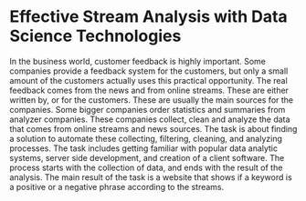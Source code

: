 # Effective Stream Analysis with Data Science Technologies

In the business world, customer feedback is highly important. Some companies provide a feedback system for the customers, but only a small amount of the customers actually uses this practical opportunity. The real feedback comes from the news and from online streams. These are either written by, or for the customers. These are usually the main sources for the companies. Some bigger companies order statistics and summaries from analyzer companies. These companies collect, clean and analyze the data that comes from online streams and news sources.
The task is about finding a solution to automate these collecting, filtering, cleaning, and analyzing processes. The task includes getting familiar with popular data analytic systems, server side development, and creation of a client software. The process starts with the collection of data, and ends with the result of the analysis. The main result of the task is a website that shows if a keyword is a positive or a negative phrase according to the streams. 
